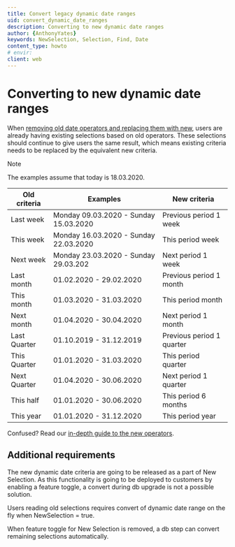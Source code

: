 ```yaml
---
title: Convert legacy dynamic date ranges
uid: convert_dynamic_date_ranges
description: Converting to new dynamic date ranges
author: {AnthonyYates}
keywords: NewSelection, Selection, Find, Date
content_type: howto
# envir:
client: web
---
```


# Converting to new dynamic date ranges

When [removing old date operators and replacing them with new][1], users are already having existing selections based on old operators. These selections should continue to give users the same result, which means existing criteria needs to be replaced by the equivalent new criteria.

> [!NOTE]
> The examples assume that today is 18.03.2020.

| Old criteria | Examples | New criteria |
|---|---|---|
| Last week | Monday 09.03.2020 - Sunday 15.03.2020 | Previous period 1 week |
| This week | Monday 16.03.2020 - Sunday 22.03.2020 | This period week |
| Next week | Monday 23.03.2020 - Sunday 29.03.202 | Next period 1 week |
| Last month | 01.02.2020 - 29.02.2020 | Previous period 1 month |
| This month | 01.03.2020 - 31.03.2020 | This period month |
| Next month | 01.04.2020 - 30.04.2020 | Next period 1 month |
| Last Quarter | 01.10.2019 - 31.12.2019 | Previous period 1 quarter |
| This Quarter | 01.01.2020 - 31.03.2020 | This period quarter |
| Next Quarter | 01.04.2020 - 30.06.2020 | Next period 1 quarter |
| This half | 01.01.2020 - 30.06.2020 | This period 6 months |
| This year | 01.01.2020 - 31.12.2020 | This period year |

Confused? Read our [in-depth guide to the new operators][2].

## Additional requirements

The new dynamic date criteria are going to be released as a part of New Selection. As this functionality is going to be deployed to customers by enabling a feature toggle, a convert during db upgrade is not a possible solution.

Users reading old selections requires convert of dynamic date range on the fly when NewSelection = true.

When feature toggle for New Selection is removed, a db step can convert remaining selections automatically.

<!-- Referenced links -->
[1]: operators.md
[2]: date-range-as-criteria.md
